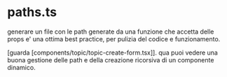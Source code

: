 # paths.ts

generare un file con le path generate da una funzione che accetta delle props e' una ottima best practice, per pulizia del codice e funzionamento.

[guarda [components/topic/topic-create-form.tsx]].
qua puoi vedere una buona gestione delle path e della creazione ricorsiva di un componente dinamico.
